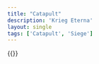 ```yaml
---
title: "Catapult"
description: 'Krieg Eterna'
layout: single
tags: ['Catapult', 'Siege']
---
```

{{<card-detail-page title="Catapult" artwork="Catapulta by Edward Poynter (1868)" />}}